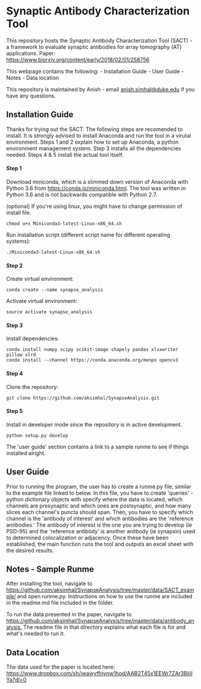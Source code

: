 # Synaptic Antibody Characterization Tool
This repository hosts the Synaptic Antibody Characterization Tool (SACT) - a framework to evaluate synaptic antibodies for array tomography (AT) applications.  Paper: <https://www.biorxiv.org/content/early/2018/02/01/258756>

This webpage contains the following: 
    - Installation Guide 
    - User Guide 
    - Notes
    - Data location 

This repository is maintained by Anish - email anish.simhal@duke.edu if you have any questions. 


## Installation Guide 
Thanks for trying out the SACT.  The following steps are recomended to install.  It is strongly advised to install Anaconda and run the tool in a virutal environment. Steps 1 and 2 explain how to set up Anaconda, a python environment management system. Step 3 installs all the dependencies needed.  Steps 4 & 5 install the actual tool itself.  

#### Step 1
Download miniconda, which is a slimmed down version of Anaconda with Python 3.6 from <https://conda.io/miniconda.html>.  The tool was written in Python 3.6 and is not backwards compatible with Python 2.7. 

(optional) If you're using linux, you might have to change permission of install file. 
```
chmod u+x Miniconda3-latest-Linux-x86_64.sh
```
Run installation script (different script name for different operating systems): 
```
./Miniconda3-latest-Linux-x86_64.sh
```

#### Step 2
Create virtual environment: 
```
conda create --name synapse_analysis
```

Activate virtual environment: 
```
source activate synapse_analysis
```

#### Step 3
Install dependencies: 
```
conda install numpy scipy scikit-image shapely pandas xlsxwriter pillow xlrd
conda install --channel https://conda.anaconda.org/menpo opencv3
```

#### Step 4
Clone the repository: 
```
git clone https://github.com/aksimhal/SynapseAnalysis.git
```

#### Step 5
Install in developer mode since the repository is in active development. 
```
python setup.py develop
```

The 'user guide' section contains a link to a sample runme to see if things installed alright. 

## User Guide 
Prior to running the program, the user has to create a runme.py file, similar to the example file linked to below.  In this file, you have to create 'queries' - python dictionary objects with specify where the data is located, which channels are presynaptic and which ones are postsynaptic, and how many slices each channel's puncta should span.  Then, you have to specify which channel is the 'antibody of interest' and which antibodies are the 'reference antibodies.' The antibody of interest is the one you are trying to develop (ie PSD-95) and the 'reference antibody' is another anitbody (ie synapsin) used to determined colocalization or adjacency.  Once these have been established, the main function runs the tool and outputs an excel sheet with the desired results. 

## Notes - Sample Runme
After installing the tool, navigate to <https://github.com/aksimhal/SynapseAnalysis/tree/master/data/SACT_example/> and open runme.py. Instructions on how to use the runme are included in the readme.md file included in the folder. 

To run the data presented in the paper, navigate to <https://github.com/aksimhal/SynapseAnalysis/tree/master/data/antibody_analysis.>  The readme file in that directory explains what each file is for and what's needed to run it. 



## Data Location 
The data used for the paper is located here: <https://www.dropbox.com/sh/iwawyffnynw1hod/AAB2T45x1EEWr7ZAr3BiiiIYa?dl=0>
